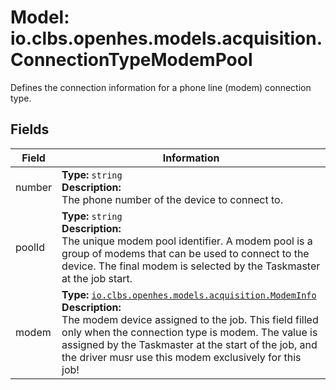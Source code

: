 # Model: io.clbs.openhes.models.acquisition.ConnectionTypeModemPool

Defines the connection information for a phone line (modem) connection type.

## Fields

| Field | Information |
| --- | --- |
| number | <b>Type:</b> `string`<br><b>Description:</b><br>The phone number of the device to connect to. |
| poolId | <b>Type:</b> `string`<br><b>Description:</b><br>The unique modem pool identifier. A modem pool is a group of modems that can be used to connect to the device. The final modem is selected by the Taskmaster at the job start. |
| modem | <b>Type:</b> [`io.clbs.openhes.models.acquisition.ModemInfo`](model-io-clbs-openhes-models-acquisition-modeminfo.md)<br><b>Description:</b><br>The modem device assigned to the job. This field filled only when the connection type is modem. The value is assigned by the Taskmaster at the start of the job, and the driver musr use this modem exclusively for this job! |

